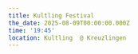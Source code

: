 ```yaml
---
title: Kultling Festival
the_date: 2025-08-09T00:00:00.000Z
time: '19:45'
location: Kultling  @ Kreuzlingen
---
```


